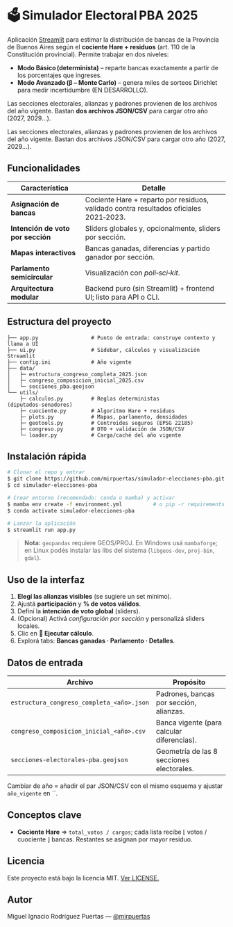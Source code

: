 # 🗳️ Simulador Electoral PBA 2025

Aplicación [Streamlit](https://simulador-elecciones-pba.streamlit.app) para estimar la distribución de bancas de la Provincia de Buenos Aires según el **cociente Hare + residuos** (art. 110 de la Constitución provincial).  Permite trabajar en dos niveles:

- **Modo Básico (determinista)** – reparte bancas exactamente a partir de los porcentajes que ingreses.
- **Modo Avanzado (β – Monte Carlo)** – genera miles de sorteos Dirichlet para medir incertidumbre (EN DESARROLLO).

Las secciones electorales, alianzas y padrones provienen de los archivos del año vigente.  Bastan **dos archivos JSON/CSV** para cargar otro año (2027, 2029…).

Las secciones electorales, alianzas y padrones provienen de los archivos del año vigente.  Bastan dos archivos JSON/CSV para cargar otro año (2027, 2029…).

## Funcionalidades

| Característica                    | Detalle                                                                               |
| --------------------------------- | ------------------------------------------------------------------------------------- |
| **Asignación de bancas**          | Cociente Hare + reparto por residuos, validado contra resultados oficiales 2021‑2023. |
| **Intención de voto por sección** | Sliders globales y, opcionalmente, sliders por sección.                               |
| **Mapas interactivos**            | Bancas ganadas, diferencias y partido ganador por sección.                            |
| **Parlamento semicircular**       | Visualización con *poli‑sci‑kit*.                                                     |
| **Arquitectura modular**          | Backend puro (sin Streamlit) + frontend UI; listo para API o CLI.                     |


## Estructura del proyecto

```
├── app.py                 # Punto de entrada: construye contexto y llama a UI
├── ui.py                  # Sidebar, cálculos y visualización Streamlit
├── config.ini             # Año vigente
├── data/
│   ├─ estructura_congreso_completa_2025.json
│   ├─ congreso_composicion_inicial_2025.csv
│   └─ secciones_pba.geojson
└── utils/
    ├─ calculos.py         # Reglas deterministas (diputados‑senadores)
    ├─ cuociente.py        # Algoritmo Hare + residuos
    ├─ plots.py            # Mapas, parlamento, densidades
    ├─ geotools.py         # Centroides seguros (EPSG 22185)
    ├─ congreso.py         # DTO + validación de JSON/CSV
    └─ loader.py           # Carga/caché del año vigente
```

## Instalación rápida

```bash
# Clonar el repo y entrar
$ git clone https://github.com/mirpuertas/simulador-elecciones-pba.git
$ cd simulador-elecciones-pba

# Crear entorno (recomendado: conda o mamba) y activar
$ mamba env create -f environment.yml          # o pip ‑r requirements.txt
$ conda activate simulador-elecciones-pba

# Lanzar la aplicación
$ streamlit run app.py
```

> **Nota:**  `geopandas` requiere GEOS/PROJ.  En Windows usá `mambaforge`; en Linux podés instalar las libs del sistema (`libgeos-dev`, `proj-bin`, `gdal`).

## Uso de la interfaz

1. **Elegí las alianzas visibles** (se sugiere un set mínimo).
2. Ajustá **participación** y **% de votos válidos**.
3. Definí la **intención de voto global** (sliders).
4. (Opcional) Activá *configuración por sección* y personalizá sliders locales.
5. Clic en **🚀 Ejecutar cálculo**.
6. Explorá tabs: **Bancas ganadas · Parlamento · Detalles**.

## Datos de entrada

| Archivo                                   | Propósito                                  |
| ----------------------------------------- | ------------------------------------------ |
| `estructura_congreso_completa_<año>.json` | Padrones, bancas por sección, alianzas.    |
| `congreso_composicion_inicial_<año>.csv`  | Banca vigente (para calcular diferencias). |
| `secciones-electorales-pba.geojson`       | Geometría de las 8 secciones electorales.  |

Cambiar de año = añadir el par JSON/CSV con el mismo esquema y ajustar `año_vigente` en ``.

## Conceptos clave

- **Cociente Hare** ⇒ `total_votos / cargos`; cada lista recibe ⌊ votos / cuociente ⌋ bancas.  Restantes se asignan por mayor residuo.

## Licencia

Este proyecto está bajo la licencia MIT. [Ver LICENSE.](https://github.com/mirpuertas/simulador-elecciones-pba/blob/main/LICENSE)

## Autor

Miguel Ignacio Rodríguez Puertas — [@mirpuertas](https://github.com/mirpuertas)


